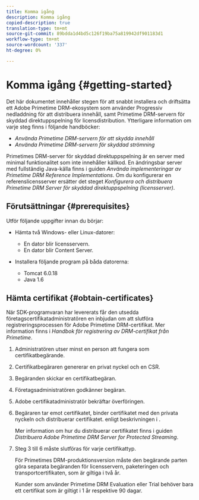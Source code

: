 ```yaml
---
title: Komma igång
description: Komma igång
copied-description: true
translation-type: tm+mt
source-git-commit: 89bdda1d4bd5c126f19ba75a819942df901183d1
workflow-type: tm+mt
source-wordcount: '337'
ht-degree: 0%

---
```



# Komma igång {#getting-started}

Det här dokumentet innehåller stegen för att snabbt installera och driftsätta ett Adobe Primetime DRM-ekosystem som använder Progressiv nedladdning för att distribuera innehåll, samt Primetime DRM-servern för skyddad direktuppspelning för licensdistribution. Ytterligare information om varje steg finns i följande handböcker:

* *Använda Primetime DRM-servern för att skydda innehåll*
* *Använda Primetime DRM-servern för skyddad strömning*

Primetimes DRM-server för skyddad direktuppspelning är en server med minimal funktionalitet som inte innehåller källkod. En ändringsbar server med fullständig Java-källa finns i guiden *Använda implementeringar av Primetime DRM Reference Implementations*. Om du konfigurerar en referenslicensserver ersätter det steget *Konfigurera och distribuera Primetime DRM Server för skyddad direktuppspelning (licensserver)*.

## Förutsättningar {#prerequisites}

Utför följande uppgifter innan du börjar:

* Hämta två Windows- eller Linux-datorer:

   * En dator blir licensservern.
   * En dator blir Content Server.

* Installera följande program på båda datorerna:

   * Tomcat 6.0.18
   * Java 1.6

## Hämta certifikat {#obtain-certificates}

När SDK-programvaran har levererats får den utsedda företagscertifikatadministratören en inbjudan om att slutföra registreringsprocessen för Adobe Primetime DRM-certifikat. Mer information finns i *Handbok för registrering av DRM-certifikat från Primetime*.

1. Administratören utser minst en person att fungera som certifikatbegärande.
1. Certifikatbegäraren genererar en privat nyckel och en CSR.
1. Begäranden skickar en certifikatbegäran.
1. Företagsadministratören godkänner begäran.
1. Adobe certifikatadministratör bekräftar överföringen.
1. Begäraren tar emot certifikatet, binder certifikatet med den privata nyckeln och distribuerar certifikatet. enligt beskrivningen i .

   Mer information om hur du distribuerar certifikatet finns i guiden *Distribuera Adobe Primetime DRM Server for Protected Streaming*.
1. Steg 3 till 6 måste slutföras för varje certifikattyp.

   För Primetimes DRM-produktionsversion måste den begärande parten göra separata begäranden för licensservern, paketeringen och transportcertifikaten, som är giltiga i två år.

   Kunder som använder Primetime DRM Evaluation eller Trial behöver bara ett certifikat som är giltigt i 1 år respektive 90 dagar.
